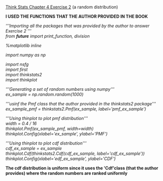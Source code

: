 [Think Stats Chapter 4 Exercise 2](http://greenteapress.com/thinkstats2/html/thinkstats2005.html#toc41) (a random distribution)

**I USED THE FUNCTIONS THAT THE AUTHOR PROVIDED IN THE BOOK**  

_'''Importing all the packages that was provided by the author to answer Exercise 2 '''_  
_from __future__ import print_function, division_  

_%matplotlib inline_  

_import numpy as np_  

_import nsfg_  
_import first_  
_import thinkstats2_  
_import thinkplot_  


_'''Generating a set of random numbers using numpy'''_  
_ex_sample = np.random.random(1000)_  

_'''usinf the Pmf class that the author provided in the thinkstats2 package'''_  
_ex_sample_pmf = thinkstats2.Pmf(ex_sample, label='pmf_ex_sample')_  

_'''Using thinplot to plot pmf distribution'''_  
_width = 0.4 / 16_  
_thinkplot.Pmf(ex_sample_pmf, width=width)_  
_thinkplot.Config(xlabel='ex_sample', ylabel='PMF')_  

_'''Using thinplot to plot cdf distribution'''_  
_cdf_ex_sample = ex_sample_  
_thinkplot.Cdf(thinkstats2.Cdf(cdf_ex_sample, label='cdf_ex_sample'))_    
_thinkplot.Config(xlabel='edf_ex_sample', ylabel='CDF')_    

**The cdf distribution is uniform since it uses the 'Cdf'class (that the author provides) where the random numbers are ranked uniformly**  
